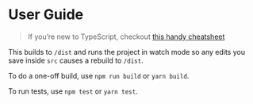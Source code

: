 # User Guide

> If you’re new to TypeScript, checkout [this handy cheatsheet](https://devhints.io/typescript)

This builds to `/dist` and runs the project in watch mode so any edits you save inside `src` causes a rebuild to `/dist`.

To do a one-off build, use `npm run build` or `yarn build`.

To run tests, use `npm test` or `yarn test`.
